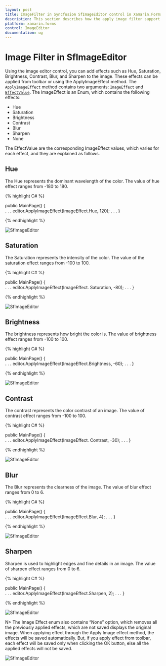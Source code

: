 ```yaml
---
layout: post
title: ImageFilter in Syncfusion SfImageEditor control in Xamarin.Forms
description: This section describes how the apply image filter support in SfImageEditor control for Xamarin.Forms platform
platform: xamarin.forms
control: ImageEditor
documentation: ug
---
```


# Image Filter in SfImageEditor

Using the image editor control, you can add effects such as Hue, Saturation, Brightness, Contrast, Blur, and Sharpen to the image. These effects can be applied from toolbar or using the ApplyImageEffect method. The [`ApplyImageEffect`](https://help.syncfusion.com/cr/xamarin/Syncfusion.SfImageEditor.XForms.SfImageEditor.html#Syncfusion_SfImageEditor_XForms_SfImageEditor_ApplyImageEffect_Syncfusion_SfImageEditor_XForms_ImageEffect_System_Int32_) method contains two arguments: [`ImageEffect`](https://help.syncfusion.com/cr/xamarin/Syncfusion.SfImageEditor.XForms.ImageEffect.html) and [`EffectValue`](https://help.syncfusion.com/cr/xamarin/Syncfusion.SfImageEditor.XForms.SfImageEditor.html#Syncfusion_SfImageEditor_XForms_SfImageEditor_EffectValue). The ImageEffect is an Enum, which contains the following effects:

* Hue
* Saturation
* Brightness
* Contrast
* Blur
* Sharpen 
* None

The EffectValue are the corresponding ImageEffect values, which varies for each effect, and they are explained as follows.

## Hue

The Hue represents the dominant wavelength of the color. The value of hue effect ranges from -180 to 180.

{% highlight C# %}

public MainPage()
{               
    . . .
    editor.ApplyImageEffect(ImageEffect.Hue, 120);
    . . .
}

{% endhighlight %}

![SfImageEditor](ImageEditor_images/Hue.jpg)

## Saturation

The Saturation represents the intensity of the color. The value of the saturation effect ranges from -100 to 100.

{% highlight C# %}

public MainPage()
{               
    . . .
    editor.ApplyImageEffect(ImageEffect. Saturation, -80);
    . . .
}

{% endhighlight %}

![SfImageEditor](ImageEditor_images/Saturation.jpg)

## Brightness

The brightness represents how bright the color is. The value of brightness effect ranges from -100 to 100.

{% highlight C# %}

public MainPage()
{               
    . . .
    editor.ApplyImageEffect(ImageEffect.Brightness, -60);
    . . .
}

{% endhighlight %}

![SfImageEditor](ImageEditor_images/Brightness.jpg)

## Contrast

The contrast represents the color contrast of an image. The value of contrast effect ranges from -100 to 100.

{% highlight C# %}

public MainPage()
{               
    . . .
    editor.ApplyImageEffect(ImageEffect. Contrast, -30);
    . . .
}

{% endhighlight %}

![SfImageEditor](ImageEditor_images/Contrast.jpg)

## Blur

The Blur represents the clearness of the image. The value of blur effect ranges from 0 to 6.

{% highlight C# %}

public MainPage()
{               
    . . .
    editor.ApplyImageEffect(ImageEffect.Blur, 4);
    . . .
}

{% endhighlight %}

![SfImageEditor](ImageEditor_images/Blur.jpg)

## Sharpen

Sharpen is used to highlight edges and fine details in an image. The value of sharpen effect ranges from 0 to 6.

{% highlight C# %}

public MainPage()
{               
    . . .
    editor.ApplyImageEffect(ImageEffect.Sharpen, 2);
    . . .
}

{% endhighlight %}

![SfImageEditor](ImageEditor_images/Sharpen.jpg)

N> The Image Effect enum also contains “None” option, which removes all the previously applied effects, which are not saved displays the original image. When applying effect through the Apply Image effect method, the effects will be saved automatically. But, if you apply effect from toolbar, each effect will be saved only when clicking the OK button, else all the applied effects will not be saved.

![SfImageEditor](ImageEditor_images/ImageFilter.jpg)